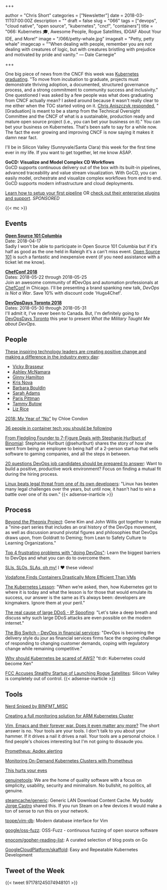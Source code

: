 +++

author = "Chris Short"
categories = ["Newsletter"]
date = 2018-03-11T07:00:00Z
description = ""
draft = false
slug = "066"
tags = ["devops", "cloud native", "open source", "kubernetes", "cncf", "containers"]
title = "066: Kubernetes 🎓, Awesome People, Rogue Satellites, IDGAF About Your IDE, and More!"
image = "/066/petty-whale.jpg"
imagealt = "Petty, petty whale"
imagecap = "\"When dealing with people, remember you are not dealing with creatures of logic, but with creatures bristling with prejudice and motivated by pride and vanity.\" — Dale Carnegie"

+++

One big piece of news from the CNCF this week was [Kubernetes graduating](https://www.cncf.io/announcement/2018/03/06/cloud-native-computing-foundation-announces-kubernetes-first-graduated-project/). "To move from incubation to graduate, projects must demonstrate thriving adoption, a documented, structured governance process, and a strong commitment to community success and inclusivity." One questioned I was asked by a few people was what does graduating from CNCF actually mean? I asked around because it wasn't really clear to me either when the TOC started voting on it. [Chris Aniszczyk responded](http://cshort.co/k8sgrad), "[Graduation] is meant to be a stamp from the Technical Oversight Committee and the CNCF of what is a sustainable, production ready and mature open source project (i.e., you can bet your business on it)." You can bet your business on Kubernetes. That's been safe to say for a while now. The fact the ever growing and improving CNCF is now saying it makes it damn near fact.

I'll be in Silicon Valley (Sunnyvale/Santa Clara) this week for the first time ever in my life. If you want to get together, let me know ASAP.

**GoCD: Visualize and Model Complex CD Workflows**  
GoCD supports continuous delivery out of the box with its built-in pipelines, advanced traceability and value stream visualization. With GoCD, you can easily model, orchestrate and visualize complex workflows from end to end. GoCD supports modern infrastructure and cloud deployments.

[Learn how to setup your first pipeline](https://www.gocd.org/getting-started/part-1/?utm_source=changelog&utm_campaign=changelog-news&utm_campaign=gocd_visualize_model_workslow&utm_medium=newsletter_ad&utm_source=devopsish&utm_content=GOCD_getting_started&utm_term=) OR [check out their enterprise plugins and support](https://www.gocd.org/enterprise/?utm_campaign=gocd_visualize_model_workslow&utm_medium=newsletter_ad&utm_source=devopsish&utm_content=enterprise_page&utm_term=). *SPONSORED*

{{< mc >}}

## Events

[**Open Source 101 Columbia**](http://opensource101.com/columbia/)  
Date: 2018-04-17  
Sadly I won't be able to participate in Open Source 101 Columbia but if it's half as good as the one held in Raleigh it's a can't miss event. [Open Source 101](http://opensource101.com/columbia/) is such a fantastic and inexpensive event (if you need assistance with a ticket let me know).

[**ChefConf 2018**](https://chefconf.chef.io/)  
Dates: 2018-05-22 through 2018-05-25  
Join an awesome community of #DevOps and automation professionals at [ChefConf](https://chefconf.chef.io/) in Chicago. I'll be presenting a brand spanking new talk, *DevOps is Not a War*. Save 10% with discount code 'Hugs4Chef'.

[**DevOpsDays Toronto 2018**](https://www.devopsdays.org/events/2018-toronto/welcome/)  
Dates: 2018-05-30 through 2018-05-31  
I'll admit it, I've never been to Canada. But, I'm definitely going to [DevOpsDays Toronto](https://www.devopsdays.org/events/2018-toronto/welcome/) this year to present *What the Military Taught Me about DevOps*.

## People

[These inspiring technology leaders are creating positive change and making a difference in the industry every day](https://opensource.com/article/18/3/list-tech-influencers):

* [Vicky Brasseur](https://www.vmbrasseur.com/services/)
* [Ashley McNamara](http://www.ashleymcnamara.com/)
* [Ginny Hamilton](https://enterprisersproject.com/user/gskalski)
* [Kris Nova](https://www.nivenly.com/)
* [Barbara Bouldin](https://twitter.com/bbouldin711)
* [Sarah Adams](https://twitter.com/sadams007)
* [Paris Pittman](https://twitter.com/ParisInBmore)
* [Tammy Butow](http://tammybutow.com/)
* [Liz Rice](https://www.lizrice.com/)

[2018: My Year of “No”](https://you.women2.com/2018-my-year-of-no-b862acadebd8) by Chloe Condon

[36 people in container tech you should be following](https://medium.com/containercamp/35-people-in-container-tech-you-should-be-following-5300bd4766a0)

[From Fledgling Founder to 7-Figure Deals with Stephanie Hurlburt of Binomial](https://www.indiehackers.com/podcast/044-stephanie-hurlburt-of-binomial): Stephanie Hurlburt (@sehurlburt) shares the story of how she went from being an employee to being half of a 2-person startup that sells software to gaming companies, and all the steps in between.

[20 questions DevOps job candidates should be prepared to answer](https://opensource.com/article/18/3/questions-devops-employees-should-answer): Want to build a positive, productive work environment? Focus on finding a mutual fit during the hiring process.

[Linux beats legal threat from one of its own developers](http://www.zdnet.com/article/linux-beats-internal-legal-threat/): "Linux has beaten many legal challenges over the years, but until now, it hasn't had to win a battle over one of its own."
{{< adsense-inarticle >}}

## Process

[Beyond the Pheonix Project](https://itrevolution.com/book/beyond-phoenix-project-audiobook/): Gene Kim and John Willis got together to make a "nine-part series that includes an oral history of the DevOps movement, as well as discussion around pivotal figures and philosophies that DevOps draws upon, from Goldratt to Deming; from Lean to Safety Culture to Learning Organizations."

[Top 4 frustrating problems with "doing DevOps"](https://opensource.com/article/18/3/4-hardest-things-devops-transformation): Learn the biggest barriers to DevOps and what you can do to overcome them.

[SLIs, SLOs, SLAs, oh my!](https://youtu.be/tEylFyxbDLE) I ❤️ these videos!

[Vodafone Finds Containers Drastically More Efficient Than VMs](https://www.sdxcentral.com/articles/news/vodafone-finds-containers-drastically-more-efficient-than-vms/2018/03/)

[The Kubernetes Lesson](http://redmonk.com/sogrady/2018/03/02/the-kubernetes-lesson/): "When we’re asked, then, how Kubernetes got to where it is today and what the lesson is for those that would emulate its success, our answer is the same as it’s always been: developers are kingmakers. Ignore them at your peril."

<script type="text/javascript" src="https://ssl.gstatic.com/trends_nrtr/1328_RC04/embed_loader.js"></script> <script type="text/javascript"> trends.embed.renderExploreWidget("TIMESERIES", {"comparisonItem":[{"keyword":"/g/11b7lxp79d","geo":"","time":"today 5-y"}],"category":0,"property":""}, {"exploreQuery":"date=today%205-y&q=%2Fg%2F11b7lxp79d","guestPath":"https://trends.google.com:443/trends/embed/"}); </script>

[The real cause of large DDoS - IP Spoofing](https://blog.cloudflare.com/the-root-cause-of-large-ddos-ip-spoofing/): "Let's take a deep breath and discuss why such large DDoS attacks are even possible on the modern internet."

[The Big Switch – DevOps in financial services](https://diginomica.com/2018/03/08/769876/): "DevOps is becoming the delivery style du jour as financial services firms face the ongoing challenge of responding to changing customer demands, coping with regulatory change while remaining competitive."

[Why should Kubernetes be scared of AWS?](https://medium.com/@krishnan/why-should-kubernetes-be-scared-of-aws-823876d5148b) "tl:dr: Kubernetes could become Xen"

[FCC Accuses Stealthy Startup of Launching Rogue Satellites](https://spectrum.ieee.org/tech-talk/aerospace/satellites/fcc-accuses-stealthy-startup-of-launching-rogue-satellites): Silicon Valley is completely out of control.
{{< adsense-inarticle >}}

## Tools

[Nerd Sniped by BINFMT_MISC](https://blog.jessfraz.com/post/nerd-sniped-by-binfmt_misc/)

[Creating a full monitoring solution for ARM Kubernetes Cluster](https://itnext.io/creating-a-full-monitoring-solution-for-arm-kubernetes-cluster-53b3671186cb)

[Vim, Emacs and their forever war. Does it even matter any more?](https://blog.sourcerer.io/vim-emacs-and-their-forever-war-does-it-even-matter-any-more-697b1322d510) The short answer is no. Your tools are your tools. I don't talk to you about your hammer. If it drives a nail it drives a nail. Your tools are a personal choice. I find people's choices interesting but I'm not going to dissaude you.

[Prometheus: Apdex alerting](https://medium.com/@tristan_96324/prometheus-apdex-alerting-d17a065e39d0)

[Monitoring On-Demand Kubernetes Clusters with Prometheus](https://blog.giantswarm.io/monitoring-on-demand-kubernetes-clusters-with-prometheus/)

[This hurts your eyes](https://devops-research.com/happening.html)

[genuinetools](https://github.com/genuinetools): We are the home of quality software with a focus on simplicity, usability, security and minimalism. No bullshit, no politics, all genuine.

[steamcache/generic](https://github.com/steamcache/generic): Generic LAN Download Content Cache. My buddy [Jorge Castro](https://blog.jorgecastro.org/) shared this. If you run Steam on a few devices it would make a ton of sense to run this on your network.

[tpope/vim-db](https://github.com/tpope/vim-db): Modern database interface for Vim

[google/oss-fuzz](https://github.com/google/oss-fuzz): OSS-Fuzz - continuous fuzzing of open source software

[enocom/gopher-reading-list](https://github.com/enocom/gopher-reading-list): A curated selection of blog posts on Go

[GoogleCloudPlatform/skaffold](https://github.com/GoogleCloudPlatform/skaffold): Easy and Repeatable Kubernetes Development

## Tweet of the Week

{{< tweet 971781245074948101 >}}